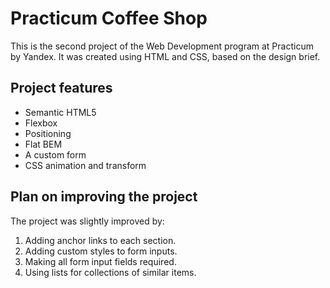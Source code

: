 # Practicum Coffee Shop

This is the second project of the Web Development program at Practicum by Yandex. It was created using HTML and CSS, based on the design brief.

## Project features

- Semantic HTML5
- Flexbox
- Positioning
- Flat BEM
- A custom form
- CSS animation and transform

## Plan on improving the project

The project was slightly improved by:

1. Adding anchor links to each section.
2. Adding custom styles to form inputs.
3. Making all form input fields required.
4. Using lists for collections of similar items.
